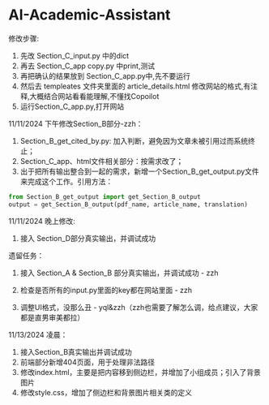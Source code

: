 # AI-Academic-Assistant


修改步骤:
1. 先改 Section_C_input.py 中的dict
2. 再去 Section_C_app copy.py 中print,测试
3. 再把确认的结果放到 Section_C_app.py中,先不要运行
4. 然后去 templeates 文件夹里面的 article_details.html 修改网站的格式,有注释,大概结合网站看看能理解,不懂找Copoilot
5. 运行Section_C_app.py,打开网站

11/11/2024 下午修改Section_B部分-zzh：
1. Section_B_get_cited_by.py: 加入判断，避免因为文章未被引用过而系统终止；
2. Section_C_app、html文件相关部分：按需求改了；
3. 出于把所有输出整合到一起的需求，新增一个Section_B_get_output.py文件来完成这个工作。引用方法：
```python
from Section_B_get_output import get_Section_B_output
output = get_Section_B_output(pdf_name, article_name, translation)
```

11/11/2024 晚上修改:
1. 接入 Section_D部分真实输出，并调试成功

遗留任务：
1. 接入 Section_A & Section_B 部分真实输出，并调试成功 - zzh
2. 检查是否所有的input.py里面的key都在网站里面 - zzh

3. 调整UI格式，没那么丑 - yql&zzh（zzh也需要了解怎么调，给点建议，大家都是直男审美都拉）

11/13/2024 凌晨：
1. 接入Section_B真实输出并调试成功
2. 前端部分新增404页面，用于处理非法路径
3. 修改index.html，主要是把内容移到侧边栏，并增加了小组成员；引入了背景图片
4. 修改style.css，增加了侧边栏和背景图片相关类的定义